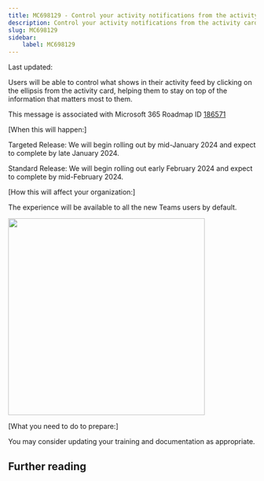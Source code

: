 ```yaml
---
title: MC698129 - Control your activity notifications from the activity card
description: Control your activity notifications from the activity card
slug: MC698129
sidebar:
    label: MC698129
---
```



Last updated: 

<p>Users will be able to control what shows in their activity feed by clicking on the ellipsis from the activity card, helping them to stay on top of the information that matters most to them.</p>
<p>This message is associated with Microsoft 365 Roadmap ID <a href="https://www.microsoft.com/microsoft-365/roadmap?rtc=1%26filters=&amp;searchterms=186571" target="_blank">186571</a></p>

<p>[When this will happen:]<br></p><p>Targeted Release: We will begin rolling out by mid-January 2024 and expect to complete by late January 2024.</p><p>Standard Release: We will begin rolling out early February 2024 and expect to complete by mid-February 2024.</p>

<p>[How this will affect your organization:]<br></p>

<p>The experience will be available to all the new Teams users by default.</p><p><img src="https://img-prod-cms-rt-microsoft-com.akamaized.net/cms/api/am/imageFileData/RW1fKp5?ver=6e14" style="width: 400px;"><br></p>
<p>[What you need to do to prepare:]<br></p>

<p>You may consider updating your training and documentation as appropriate.</p>

## Further reading
